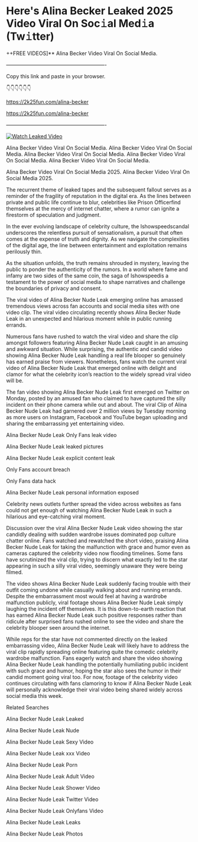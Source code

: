 # Here's Alina Becker Leaked 2025 Video Viral On Soc𝚒al Med𝚒a (Tw𝚒tter)

++FREE VIDEOS]** Alina Becker Video Viral On Social Media.

———————————————————-

Copy this link and paste in your browser.

👇👇👇👇👇👇

https://2k25fun.com/alina-becker

https://2k25fun.com/alina-becker

———————————————————-

[![Watch Leaked Video](https://miro.medium.com/v2/resize:fit:828/format:webp/1*cilzJN44JGOrTw9NJCrNHA.gif "Watch Leaked Video")](https://2k25fun.com/alina-becker)

Alina Becker Video Viral On Social Media. Alina Becker Video Viral On Social Media. Alina Becker Video Viral On Social Media. Alina Becker Video Viral On Social Media. Alina Becker Video Viral On Social Media.

Alina Becker Video Viral On Social Media 2025. Alina Becker Video Viral On Social Media 2025.

The recurrent theme of leaked tapes and the subsequent fallout serves as a reminder of the fragility of reputation in the digital era. As the lines between private and public life continue to blur, celebrities like Prison Officerfind themselves at the mercy of internet chatter, where a rumor can ignite a firestorm of speculation and judgment.

In the ever evolving landscape of celebrity culture, the Ishowspeedscandal underscores the relentless pursuit of sensationalism, a pursuit that often comes at the expense of truth and dignity. As we navigate the complexities of the digital age, the line between entertainment and exploitation remains perilously thin.

As the situation unfolds, the truth remains shrouded in mystery, leaving the public to ponder the authenticity of the rumors. In a world where fame and infamy are two sides of the same coin, the saga of Ishowspeedis a testament to the power of social media to shape narratives and challenge the boundaries of privacy and consent.

The viral video of Alina Becker Nude Leak emerging online has amassed tremendous views across fan accounts and social media sites with one video clip. The viral video circulating recently shows Alina Becker Nude Leak in an unexpected and hilarious moment while in public running errands.

Numerous fans have rushed to watch the viral video and share the clip amongst followers featuring Alina Becker Nude Leak caught in an amusing and awkward situation. While surprising, the authentic and candid video showing Alina Becker Nude Leak handling a real life blooper so genuinely has earned praise from viewers. Nonetheless, fans watch the current viral video of Alina Becker Nude Leak that emerged online with delight and clamor for what the celebrity icon’s reaction to the widely spread viral video will be.

The fan video showing Alina Becker Nude Leak first emerged on Twitter on Monday, posted by an amused fan who claimed to have captured the silly incident on their phone camera while out and about. The viral Clip of Alina Becker Nude Leak had garnered over 2 million views by Tuesday morning as more users on Instagram, Facebook and YouTube began uploading and sharing the embarrassing yet entertaining video.

Alina Becker Nude Leak Only Fans leak video

Alina Becker Nude Leak leaked pictures

Alina Becker Nude Leak explicit content leak

Only Fans account breach

Only Fans data hack

Alina Becker Nude Leak personal information exposed

Celebrity news outlets further spread the video across websites as fans could not get enough of watching Alina Becker Nude Leak in such a hilarious and eye-catching viral moment.

Discussion over the viral Alina Becker Nude Leak video showing the star candidly dealing with sudden wardrobe issues dominated pop culture chatter online. Fans watched and rewatched the short video, praising Alina Becker Nude Leak for taking the malfunction with grace and humor even as cameras captured the celebrity video now flooding timelines. Some fans have scrutinized the viral clip, trying to discern what exactly led to the star appearing in such a silly viral video, seemingly unaware they were being filmed.

The video shows Alina Becker Nude Leak suddenly facing trouble with their outfit coming undone while casually walking about and running errands. Despite the embarrassment most would feel at having a wardrobe malfunction publicly, viral footage shows Alina Becker Nude Leak simply laughing the incident off themselves. It is this down-to-earth reaction that has earned Alina Becker Nude Leak such positive responses rather than ridicule after surprised fans rushed online to see the video and share the celebrity blooper seen around the internet.

While reps for the star have not commented directly on the leaked embarrassing video, Alina Becker Nude Leak will likely have to address the viral clip rapidly spreading online featuring quite the comedic celebrity wardrobe malfunction. Fans eagerly watch and share the video showing Alina Becker Nude Leak handling the potentially humiliating public incident with such grace and humor, hoping the star also sees the humor in their candid moment going viral too. For now, footage of the celebrity video continues circulating with fans clamoring to know if Alina Becker Nude Leak will personally acknowledge their viral video being shared widely across social media this week.

Related Searches

Alina Becker Nude Leak Leaked

Alina Becker Nude Leak Nude

Alina Becker Nude Leak Sexy Video

Alina Becker Nude Leak xxx Video

Alina Becker Nude Leak Porn

Alina Becker Nude Leak Adult Video

Alina Becker Nude Leak Shower Video

Alina Becker Nude Leak Twitter Video

Alina Becker Nude Leak Onlyfans Video

Alina Becker Nude Leak Leaks

Alina Becker Nude Leak Photos